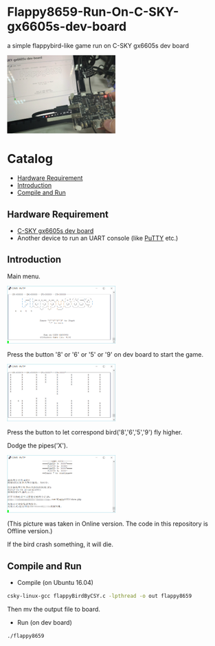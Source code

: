 Flappy8659-Run-On-C-SKY-gx6605s-dev-board
===
a simple flappybird-like game run on C-SKY gx6605s dev board

<img src="assets/游玩方式.png" width="50%" height="50%">

# Catalog
* [Hardware Requirement](#hardware-requirement)
* [Introduction](#introduction)
* [Compile and Run](#compile-and-run)

## Hardware Requirement

* [C-SKY gx6605s dev board](https://c-sky.github.io/docs/gx6605s.html "C-SKY gx6605s dev board")
* Another device to run an UART console (like [PuTTY](https://putty.org "PuTTY") etc.)

## Introduction

Main menu.

<img src="assets/首页截图（离线版本）.png" width="50%" height="50%">

Press the button '8' or '6' or '5' or '9' on dev board to start the game.

<img src="assets/游戏页面.png" width="50%" height="50%">

Press the button to let correspond bird('8','6','5','9') fly higher. 

Dodge the pipes('X').

<img src="assets/结束页面.png" width="50%" height="50%">

(This picture was taken in Online version. The code in this repository is Offline version.)

If the bird crash something, it will die.

## Compile and Run
* Compile (on Ubuntu 16.04)
```Bash
csky-linux-gcc flappyBirdByCSY.c -lpthread -o out flappy8659
```
Then mv the output file to board.
* Run (on dev board)
```Bash
./flappy8659
```
